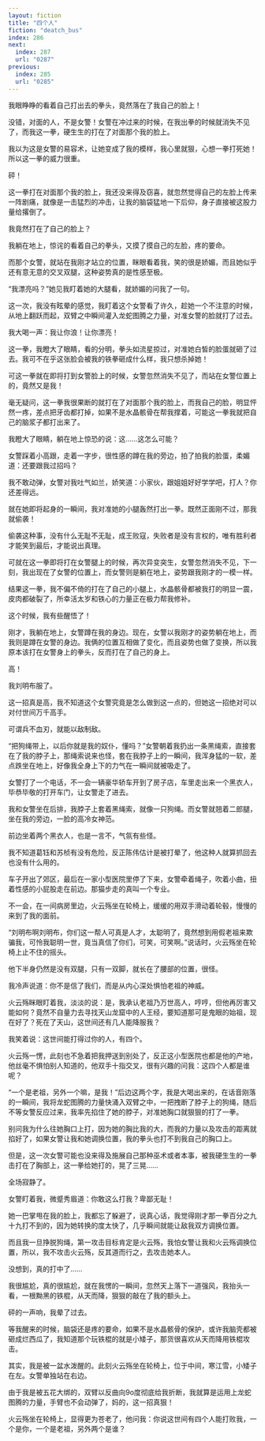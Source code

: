 ```yaml
---
layout: fiction
title: "四个人"
fiction: "deatch_bus"
index: 286
next:
  index: 287
  url: "0287"
previous:
  index: 285
  url: "0285"
---
```

我眼睁睁的看着自己打出去的拳头，竟然落在了我自己的脸上！

没错，对面的人，不是女警！女警在冲过来的时候，在我出拳的时候就消失不见了，而我这一拳，硬生生的打在了对面那个我的脸上。

我以为这是女警的易容术，让她变成了我的模样，我心里就狠，心想一拳打死她！所以这一拳的威力很重。

砰！

这一拳打在对面那个我的脸上，我还没来得及窃喜，就忽然觉得自己的左脸上传来一阵剧痛，就像是一击猛烈的冲击，让我的脑袋猛地一下后仰，身子直接被这股力量给撂倒了。

我竟然打在了自己的脸上？

我躺在地上，惊诧的看着自己的拳头，又摸了摸自己的左脸，疼的要命。

而那个女警，就站在我刚才站立的位置，眯眼看着我，笑的很是娇媚，而且她似乎还有意无意的交叉双腿，这种姿势真的是性感至极。

“我漂亮吗？”她见我盯着她的大腿看，就娇媚的问我了一句。

这一次，我没有眩晕的感觉，我盯着这个女警看了许久，趁她一个不注意的时候，从地上翻跃而起，双臂之中瞬间灌入龙蛇图腾之力量，对准女警的脸就打了过去。

我大喝一声：我让你浪！让你漂亮！

这一拳，我瞪大了眼睛，看的分明，拳头如流星掠过，对准她白皙的脸蛋就砸了过去。我可不在乎这张脸会被我的铁拳砸成什么样，我只想杀掉她！

可这一拳就在即将打到女警脸上的时候，女警忽然消失不见了，而站在女警位置上的，竟然又是我！

毫无疑问，这一拳我很果断的就打在了对面那个我的脸上，而我自己的脸，明显怦然一疼，差点把牙齿都打掉，如果不是水晶骸骨在帮我撑着，可能这一拳我就把自己的脑浆子都打出来了。

我瞪大了眼睛，躺在地上惊恐的说：这……这怎么可能？

女警踩着小高跟，走着一字步，很性感的蹲在我的旁边，拍了拍我的脸蛋，柔媚道：还要跟我过招吗？

我不敢动弹，女警对我吐气如兰，娇笑道：小家伙，跟姐姐好好学学吧，打人？你还差得远。

就在她即将起身的一瞬间，我对准她的小腿轰然打出一拳。既然正面刚不过，那我就偷袭！

偷袭这种事，没有什么无耻不无耻，成王败寇，失败者是没有言权的，唯有胜利者才能笑到最后，才能说出真理。

可就在这一拳即将打在女警腿上的时候，再次异变突生，女警忽然消失不见，下一刻，我出现在了女警的位置上，而女警则是躺在地上，姿势跟我刚才的一模一样。

结果这一拳，我不偏不倚的打在了自己的小腿上，水晶骸骨都被我打的明显一震，皮肉都破裂了，所幸活太岁和铁心的力量正在极力帮我修补。

这个时候，我有些醒悟了！

刚才，我躺在地上，女警蹲在我的身边。现在，女警以我刚才的姿势躺在地上，而我则是蹲在女警的身边。我俩的位置互相做了变化，而且姿势也做了变换，所以我原本该打在女警身上的拳头，反而打在了自己的身上。

高！

我刘明布服了。

这一招真是高，我不知道这个女警究竟是怎么做到这一点的，但她这一招绝对可以对付世间万千高手。

可谓兵不血刃，就能以敌制敌。

“把狗绳带上，以后你就是我的奴仆，懂吗？”女警朝着我扔出一条黑绳索，直接套在了我的脖子上，那绳索说来也怪，套在我脖子上的一瞬间，我浑身猛的一软，差点跌坐在地上，好像我全身上下的力气在一瞬间就被吸走了。

女警打了一个电话，不一会一辆豪华轿车开到了房子店，车里走出来一个黑衣人，毕恭毕敬的打开车门，让女警走了进去。

我和女警坐在后排，我脖子上套着黑绳索，就像一只狗绳。而女警就翘着二郎腿，坐在我的旁边，一脸的高冷女神范。

前边坐着两个黑衣人，也是一言不，气氛有些怪。

我不知道葛钰和苏桢有没有危险，反正陈伟估计是被打晕了，他这种人就算抓回去也没有什么用的。

车子开出了郊区，最后在一家小型医院里停了下来，女警牵着绳子，吹着小曲，扭着性感的小屁股走在前边。那猫步走的真叫一个专业。

不一会，在一间病房里边，火云殇坐在轮椅上，缓缓的用双手滑动着轮毂，慢慢的来到了我的面前。

“刘明布啊刘明布，你们这一帮人可真是人才，太聪明了，竟然想到用假老祖来欺骗我，可怜我聪明一世，竟当真信了你们，可笑，可笑啊。”说话时，火云殇坐在轮椅上止不住的摇头。

他下半身仍然是没有双腿，只有一双脚，就长在了腰部的位置，很怪。

我冷声说道：你不是信了我们，而是从内心深处惧怕老祖的神威。

火云殇眯眼盯着我，淡淡的说：是，我承认老祖乃万世高人，哼哼，但他再厉害又能如何？竟然不自量力去寻找天山龙窟中的人王经，要知道那可是鬼眼的始祖，现在好了？死在了天山，这世间还有几人能降服我？

我笑着说：这世间能打得过你的人，有四个。

火云殇一愣，此刻也不急着把我押送到别处了，反正这小型医院也都是他的产地，他丝毫不惧怕别人知道的，他双手十指交叉，很有兴趣的问我：这四个人都是谁呢？

“一个是老祖，另外一个嘛，是我！”后边这两个字，我是大喝出来的，在话音刚落的一瞬间，我将龙蛇图腾的力量快涌入双臂之中，一把拽断了脖子上的狗绳，随后不等女警反应过来，我率先掐住了她的脖子，对准她胸口就狠狠的打了一拳。

别问我为什么往她胸口上打，因为她的胸比我的大，而我的力量以及攻击的距离就掐好了，如果女警让我和她调换位置，我的拳头也打不到我自己的胸口上。

但是，这一次女警可能也没来得及施展自己那种巫术或者本事，被我硬生生的一拳击打在了胸部上，这一拳给她打的，晃了三晃……

全场寂静了。

女警盯着我，微蹙秀眉道：你敢这么打我？卑鄙无耻！

她一巴掌甩在我的脸上，我都忘了躲避了，说真心话，我觉得刚才那一拳百分之九十九打不到的，因为她转换的度太快了，几乎瞬间就能让敌我双方调换位置。

而且我一旦挣脱狗绳，第一攻击目标肯定是火云殇，我怕女警让我和火云殇调换位置，所以，我不攻击火云殇，反其道而行之，去攻击她本人。

没想到，真的打中了……

我很尴尬，真的很尴尬，就在我愣的一瞬间，忽然天上落下一道强风，我抬头一看，一根黝黑的铁棍，从天而降，狠狠的敲在了我的额头上。

砰的一声响，我晕了过去。

等我醒来的时候，脑袋还是疼的要命，如果不是水晶骸骨的保护，或许我脑壳都被砸成烂西瓜了，我知道那个玩铁棍的就是小矮子，那货很喜欢从天而降用铁棍攻击。

其实，我是被一盆水泼醒的。此刻火云殇坐在轮椅上，位于中间，寒江雪，小矮子在左。女警单独站在右边。

由于我是被五花大绑的，双臂以反曲向9o度彻底给我折断，我就算是运用上龙蛇图腾的力量，手臂也不会动弹了，妈的，这一招真狠！

火云殇坐在轮椅上，显得更为苍老了，他问我：你说这世间有四个人能打败我，一个是你，一个是老祖，另外两个是谁？